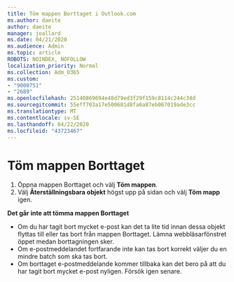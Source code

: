 ```yaml
---
title: Töm mappen Borttaget i Outlook.com
ms.author: daeite
author: daeite
manager: joallard
ms.date: 04/21/2020
ms.audience: Admin
ms.topic: article
ROBOTS: NOINDEX, NOFOLLOW
localization_priority: Normal
ms.collection: Adm_O365
ms.custom:
- "9000751"
- "2689"
ms.openlocfilehash: 25140869694e48d79ed3f29f159c8114c244c34d
ms.sourcegitcommit: 55eff703a17e500681d8fa6a87eb067019ade3cc
ms.translationtype: MT
ms.contentlocale: sv-SE
ms.lasthandoff: 04/22/2020
ms.locfileid: "43723467"
---
```

# <a name="empty-the-deleted-items-folder"></a>Töm mappen Borttaget

1. Öppna mappen Borttaget och välj **Töm mappen**.
2. Välj **Återställningsbara objekt** högst upp på sidan och välj **Töm mapp** igen.

**Det går inte att tömma mappen Borttaget**

- Om du har tagit bort mycket e-post kan det ta lite tid innan dessa objekt flyttas till eller tas bort från mappen Borttaget. Lämna webbläsarfönstret öppet medan borttagningen sker.
- Om e-postmeddelandet fortfarande inte kan tas bort korrekt väljer du en mindre batch som ska tas bort.
- Om borttaget e-postmeddelande kommer tillbaka kan det bero på att du har tagit bort mycket e-post nyligen. Försök igen senare.